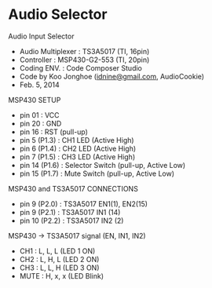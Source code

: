 Audio Selector
====

Audio Input Selector
 * Audio Multiplexer : TS3A5017 (TI, 16pin)
 * Controller : MSP430-G2-553 (TI, 20pin)
 * Coding ENV. : Code Composer Studio
 * Code by Koo Jonghoe (idnine@gmail.com, AudioCookie)
 * Feb. 5, 2014

MSP430 SETUP
 * pin 01 : VCC
 * pin 20 : GND
 * pin 16 : RST (pull-up)
 * pin  5 (P1.3) : CH1 LED (Active High)
 * pin  6 (P1.4) : CH2 LED (Active High)
 * pin  7 (P1.5) : CH3 LED (Active High)
 * pin 14 (P1.6) : Selector Switch (pull-up, Active Low)
 * pin 15 (P1.7) : Mute Switch (pull-up, Active Low)

MSP430 and TS3A5017 CONNECTIONS
 * pin  9 (P2.0) : TS3A5017 EN1(1), EN2(15)
 * pin  9 (P2.1) : TS3A5017 IN1 (14)
 * pin 10 (P2.2) : TS3A5017 IN2 (2)

MSP430 -> TS3A5017 signal (EN, IN1, IN2)
 * CH1  : L, L, L  (LED 1 ON)
 * CH2  : L, H, L  (LED 2 ON)
 * CH3  : L, L, H  (LED 3 ON)
 * MUTE : H, x, x  (LED Blink)

